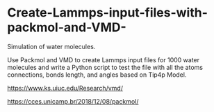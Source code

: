 # Create-Lammps-input-files-with-packmol-and-VMD-
Simulation of water molecules.

Use Packmol and VMD to create Lammps input files for 1000 water molecules and write a Python script to test the file with all the atoms connections, bonds length, and angles based on Tip4p Model.

https://www.ks.uiuc.edu/Research/vmd/

https://cces.unicamp.br/2018/12/08/packmol/
